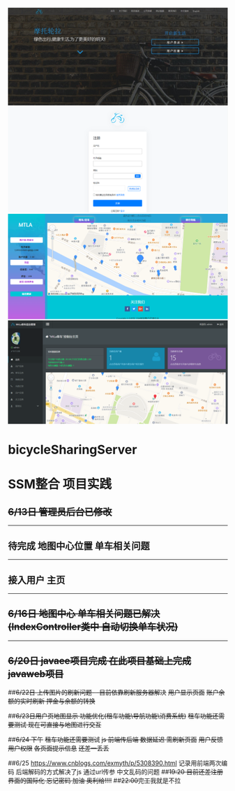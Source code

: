 ![Image text](https://raw.githubusercontent.com/gangkou/bicycleSharingServer/master/show_images/1.jpg)
![Image text](https://raw.githubusercontent.com/gangkou/bicycleSharingServer/master/show_images/2.png)
![Image text](https://raw.githubusercontent.com/gangkou/bicycleSharingServer/master/show_images/3.png)
![Image text](https://raw.githubusercontent.com/gangkou/bicycleSharingServer/master/show_images/4.png)
# bicycleSharingServer
# SSM整合 项目实践  
## ~~6/13日 管理员后台已修改~~  
--------  
## 待完成 地图中心位置 单车相关问题  
--------
## 接入用户 主页
-----
## ~~6/16日 地图中心 单车相关问题已解决(IndexController类中 自动切换单车状况)~~
-----
## ~~6/20日 javaee项目完成 在此项目基础上完成javaweb项目~~

##~~6/22日 上传图片的刷新问题- 
 -目前依靠刷新服务器解决~~
~~用户显示页面~~
~~账户余额的实时刷新 押金与余额的转换~~

##~~6/23日用户页地图显示 功能优化(租车功能\导航功能\消费系统)~~ 
~~租车功能还需要测试 现在可直接与地图进行交互~~

##~~6/24 下午~~
~~租车功能还需要测试~~ 
~~js 前端传后端 数据延迟 需刷新页面~~
~~用户反馈~~
~~用户权限~~
~~各页面提示信息~~
~~还差一丢丢~~

##6/25 https://www.cnblogs.com/exmyth/p/5308390.html 记录用前端两次编码 后端解码的方式解决了js 通过url传参 中文乱码的问题 
##~~19:20 目前还差注册界面的国际化 忘记密码 加油 奥利给!!!!~~ 
##~~22:00完工~~我就是不拉

